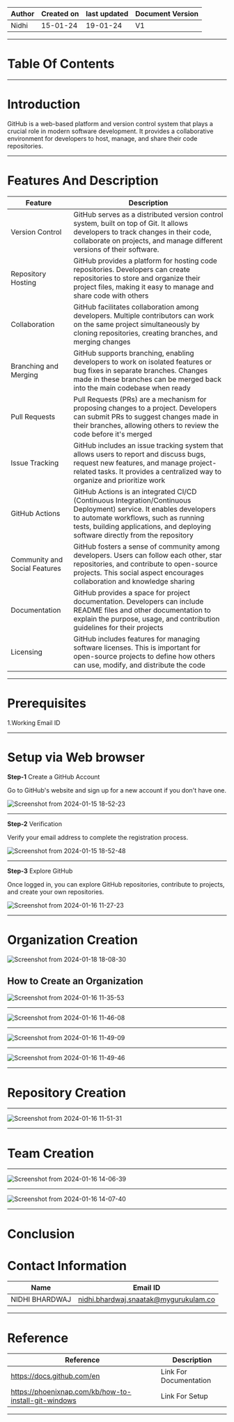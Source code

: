 | Author | Created on | last updated | Document Version |
| ------ | ---------- | ------------ | ---------------- |
| Nidhi  | 15-01-24   | 19-01-24     |  V1              |

***

# Table Of Contents


***


# Introduction

GitHub is a web-based platform and version control system that plays a crucial role in modern software development. It provides a collaborative environment for developers to host, manage, and share their code repositories. 

***

# Features And Description

| Feature | Description |
| ------- | ----------- |
| Version Control| GitHub serves as a distributed version control system, built on top of Git. It allows developers to track changes in their code, collaborate on projects, and manage different versions of their software.|
|Repository Hosting|GitHub provides a platform for hosting code repositories. Developers can create repositories to store and organize their project files, making it easy to manage and share code with others|
|Collaboration|GitHub facilitates collaboration among developers. Multiple contributors can work on the same project simultaneously by cloning repositories, creating branches, and merging changes|
|Branching and Merging|GitHub supports branching, enabling developers to work on isolated features or bug fixes in separate branches. Changes made in these branches can be merged back into the main codebase when ready|
|Pull Requests|Pull Requests (PRs) are a mechanism for proposing changes to a project. Developers can submit PRs to suggest changes made in their branches, allowing others to review the code before it's merged|
|Issue Tracking|GitHub includes an issue tracking system that allows users to report and discuss bugs, request new features, and manage project-related tasks. It provides a centralized way to organize and prioritize work|
|GitHub Actions|GitHub Actions is an integrated CI/CD (Continuous Integration/Continuous Deployment) service. It enables developers to automate workflows, such as running tests, building applications, and deploying software directly from the repository|
|Community and Social Features|GitHub fosters a sense of community among developers. Users can follow each other, star repositories, and contribute to open-source projects. This social aspect encourages collaboration and knowledge sharing|
|Documentation|GitHub provides a space for project documentation. Developers can include README files and other documentation to explain the purpose, usage, and contribution guidelines for their projects|
|Licensing|GitHub includes features for managing software licenses. This is important for open-source projects to define how others can use, modify, and distribute the code|

***

# Prerequisites 

1.Working Email ID 

***

# Setup via Web browser

 **Step-1** Create a GitHub Account

Go to GitHub's website and sign up for a new account if you don't have one.

![Screenshot from 2024-01-15 18-52-23](https://github.com/avengers-p7/Documentation/assets/156644891/9bb7f8b4-3d71-41c3-aaf6-b347e3fb50d0)

***

**Step-2** Verification

Verify your email address to complete the registration process.

![Screenshot from 2024-01-15 18-52-48](https://github.com/avengers-p7/Documentation/assets/156644891/905779c6-5dfe-45d2-9c57-0ed8cad33063)

***

**Step-3** Explore GitHub

Once logged in, you can explore GitHub repositories, contribute to projects, and create your own repositories.

![Screenshot from 2024-01-16 11-27-23](https://github.com/avengers-p7/Documentation/assets/156644891/57f2017b-f91a-4e03-9a13-b127543d9d5c)

***

# Organization Creation

![Screenshot from 2024-01-18 18-08-30](https://github.com/avengers-p7/Documentation/assets/156644891/55d3a536-309b-4cfd-b616-e28bb80e2014)


## How to Create an Organization


![Screenshot from 2024-01-16 11-35-53](https://github.com/avengers-p7/Documentation/assets/156644891/7644efd9-7d0b-44a3-a509-54d9ee14f811)


***

![Screenshot from 2024-01-16 11-46-08](https://github.com/avengers-p7/Documentation/assets/156644891/9be801f3-155e-434a-8dfb-3e67180ab9df)


***


![Screenshot from 2024-01-16 11-49-09](https://github.com/avengers-p7/Documentation/assets/156644891/559e5207-5c21-461d-b27d-dba31caa0e12)

***

![Screenshot from 2024-01-16 11-49-46](https://github.com/avengers-p7/Documentation/assets/156644891/3b22f335-68b1-4ac9-844c-12e547890994)

***

# Repository Creation 

***

![Screenshot from 2024-01-16 11-51-31](https://github.com/avengers-p7/Documentation/assets/156644891/913f8f43-f11c-49c8-93de-c704f92bb4ea)

***

# Team Creation

***
![Screenshot from 2024-01-16 14-06-39](https://github.com/avengers-p7/Documentation/assets/156644891/2cb91edd-6eae-466c-bd97-508ea25173fc)


***

![Screenshot from 2024-01-16 14-07-40](https://github.com/avengers-p7/Documentation/assets/156644891/252d3950-1977-4e6a-83d3-7cb437476fc8)


***

# Conclusion  



# Contact Information

| Name | Email ID |
|----- | -------- |
| NIDHI BHARDWAJ | nidhi.bhardwaj.snaatak@mygurukulam.co |

***

# Reference

| Reference  | Description |
| ---------  | ----------- |
| https://docs.github.com/en | Link For Documentation |
| https://phoenixnap.com/kb/how-to-install-git-windows | Link For Setup |

***







